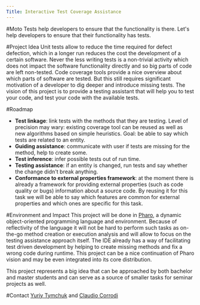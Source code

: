 ```yaml
---
Title: Interactive Test Coverage Assistance
---
```


#Moto
Tests help developers to ensure that the functionality is there. Let's help developers to ensure that their functionality has tests.

#Project Idea
Unit tests allow to reduce the time required for defect defection, which in a longer run reduces the cost the development of a certain software. Never the less writing tests is a non-trivial activity which does not impact the software functionality directly and so big parts of code are left non-tested.
Code coverage tools provide a nice overview about which parts of software are tested. But this still requires significant motivation of a developer to dig deeper and introduce missing tests.
The vision of this project is to provide a testing assistant that will help you to test your code, and test your code with the available tests.

#Roadmap

-  **Test linkage**: link tests with the methods that they are testing. Level of precision may wary: existing coverage tool can be reused as well as new algorithms based on simple heuristics. Goal: be able to say which tests are related to an entity.
-  **Guiding assistance**: communicate with user if tests are missing for the method, help to create some.
-  **Test inference**: infer possible tests out of run time.
-  **Testing assistance**: if an entity is changed, run tests and say whether the change didn't break anything.
-  **Conformance to external properties framework**: at the moment there is already a framework for providing external properties (such as code quality or bugs) information about a source code. By reusing it for this task we will be able to say which features are common for external properties and which ones are specific for this task.

#Environment and Impact
This project will be done in [Pharo](http://pharo.org), a dynamic object-oriented programming language and environment. Because of reflectivity of the language it will not be hard to perform such tasks as on-the-go method creation or execution analysis and will allow to focus on the testing assistance approach itself.
The IDE already has a way of facilitating test driven development by helping to create missing methods and fix a wrong code during runtime. This project can be a nice continuation of Pharo vision and may be even integrated into its core distribution.

This project represents a big idea that can be approached by both bachelor and master students and can serve as a source of smaller tasks for seminar projects as well. 

#Contact
[Yuriy Tymchuk](%base_url%/staff/YuriyTymchuk) and [Claudio Corrodi](%base_url%/staff/Corrodi)
